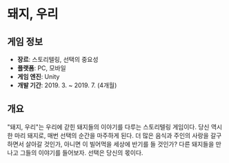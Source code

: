# 돼지, 우리

## 게임 정보
- **장르**: 스토리텔링, 선택의 중요성
- **플랫폼**: PC, 모바일
- **게임 엔진**: Unity
- **개발 기간**: 2019. 3. ~ 2019. 7. (4개월)

## 개요
"돼지, 우리"는 우리에 갇힌 돼지들의 이야기를 다루는 스토리텔링 게임이다. 당신 역시 한 마리 돼지로, 매번 선택의 순간을 마주하게 된다.
더 많은 음식과 주인의 사랑을 갈구하면서 살아갈 것인가, 아니면 이 빌어먹을 세상에 반기를 들 것인가?
다른 돼지들을 만나고 그들의 이야기를 들어보자. 선택은 당신의 몫이다.
